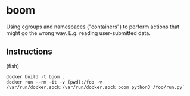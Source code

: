 # boom

Using cgroups and namespaces ("containers") to perform actions that might go the wrong way.
E.g. reading user-submitted data.

## Instructions

(fish)

```
docker build -t boom .
docker run --rm -it -v (pwd):/foo -v /var/run/docker.sock:/var/run/docker.sock boom python3 /foo/run.py`
```
